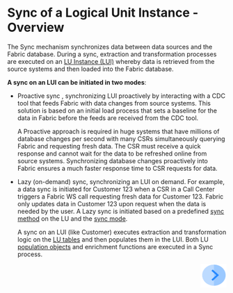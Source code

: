 # Sync of a Logical Unit Instance - Overview

The Sync mechanism synchronizes data between data sources and the Fabric database. During a sync, extraction and transformation processes are executed on an [LU Instance (LUI)](/articles/01_fabric_overview/02_fabric_glossary.md#lui) whereby data is retrieved from the source systems and then loaded into the Fabric database. 
 
**A sync on an LUI can be initiated in two modes**:
* Proactive sync , synchronizing LUI proactively by interacting with a CDC tool that feeds Fabric with data changes from source systems. This solution is based on an initial load process that sets a baseline for the data in Fabric before the feeds are received from the CDC tool. 

  A Proactive approach is required in huge systems that have millions of database changes per second with many CSRs simultaneously querying Fabric and requesting fresh data. The CSR must receive a quick response and cannot wait for the data to be refreshed online from source systems. Synchronizing database changes proactively into Fabric ensures a much faster response time to CSR requests for data. 
* Lazy (on-demand) sync, synchronizing an LUI on demand. For example, a data sync is initiated for Customer 123 when a CSR in a Call Center triggers a Fabric WS call requesting fresh data for Customer 123. Fabric only updates data in Customer 123 upon request when the data is needed by the user. A Lazy sync is initiated based on a predefined [sync method](/articles/14_sync_LU_instance/04_sync_methods.md) on the LU and the [sync mode](/articles/14_sync_LU_instance/02_sync_modes.md).

  A sync on an LUI (like Customer) executes extraction and transformation logic on the [LU tables](/articles/06_LU_tables/01_LU_tables_overview.md) and then populates them in the LUI. Both LU [population objects](/articles/07_table_population/01_table_population_overview.md) and enrichment functions are executed in a Sync process. 




[<img align="right" width="60" height="54" src="/articles/images/Next.png">](/articles/14_sync_LU_instance/02_sync_modes.md)
